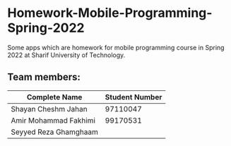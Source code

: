 # Homework-Mobile-Programming-Spring-2022
Some apps which are homework for mobile programming course in Spring 2022 at Sharif University of Technology.
## Team members:
|Complete Name|Student Number|
| ----------- | ----------- |
| Shayan Cheshm Jahan | 97110047 |
| Amir Mohammad Fakhimi | 99170531 |
| Seyyed Reza Ghamghaam |

